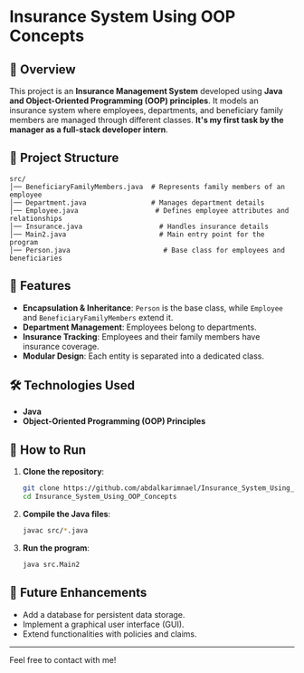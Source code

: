 # Insurance System Using OOP Concepts

## 📌 Overview
This project is an **Insurance Management System** developed using **Java and Object-Oriented Programming (OOP) principles**. It models an insurance system where employees, departments, and beneficiary family members are managed through different classes. **It's my first task by the manager as a full-stack developer intern**. 

## 📁 Project Structure
```plaintext
src/
│── BeneficiaryFamilyMembers.java  # Represents family members of an employee
│── Department.java                # Manages department details
│── Employee.java                   # Defines employee attributes and relationships
│── Insurance.java                   # Handles insurance details
│── Main2.java                       # Main entry point for the program
│── Person.java                       # Base class for employees and beneficiaries
```

## 🎯 Features
- **Encapsulation & Inheritance**: `Person` is the base class, while `Employee` and `BeneficiaryFamilyMembers` extend it.
- **Department Management**: Employees belong to departments.
- **Insurance Tracking**: Employees and their family members have insurance coverage.
- **Modular Design**: Each entity is separated into a dedicated class.

## 🛠️ Technologies Used
- **Java**
- **Object-Oriented Programming (OOP) Principles**

## 🚀 How to Run
1. **Clone the repository**:
   ```sh
   git clone https://github.com/abdalkarimnael/Insurance_System_Using_OOP_Concepts.git
   cd Insurance_System_Using_OOP_Concepts
   ```
2. **Compile the Java files**:
   ```sh
   javac src/*.java
   ```
3. **Run the program**:
   ```sh
   java src.Main2
   ```

## 📌 Future Enhancements
- Add a database for persistent data storage.
- Implement a graphical user interface (GUI).
- Extend functionalities with policies and claims.

---

Feel free to contact with me!
